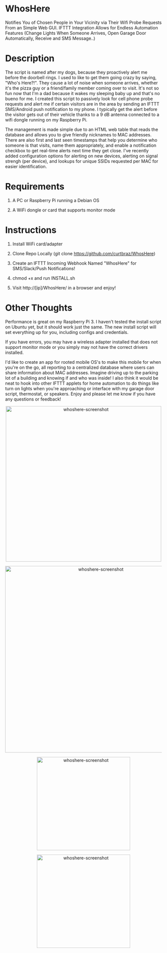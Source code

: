 # WhosHere
Notifies You of Chosen People in Your Vicinity via Their Wifi Probe Requests From an Simple Web GUI.  IFTTT Integration Allows for Endless Automation Features (Change Lights When Someone Arrives, Open Garage Door Automatically, Receive and SMS Message..)

# Description
The script is named after my dogs, because they proactively alert me before the doorbell rings.  I used to like to get them going crazy by saying, "Who's Here?!". They cause a lot of noise when someone arrives, whether it's the pizza guy or a friend/family member coming over to visit.  It's not so fun now that I'm a dad because it wakes my sleeping baby up and that's no bueno for me.  I created this script to passively look for cell phone probe requests and alert me if certain visitors are in the area by sending an IFTTT SMS/Android push notification to my phone.  I typically get the alert before the visitor gets out of their vehicle thanks to a 9 dB antenna connected to a wifi dongle running on my Raspberry Pi.

The management is made simple due to an HTML web table that reads the database and allows you to give friendly nicknames to MAC addresses.  There are also first and last seen timestamps that help you determine who someone is that visits, name them appropriately, and enable a notification checkbox to get real-time alerts next time they get close.  I've recently added configuration options for alerting on new devices, alerting on signal strengh (per device), and lookups for unique SSIDs requested per MAC for easier identification. 

# Requirements
1) A PC or Raspberry Pi running a Debian OS

2) A WiFi dongle or card that supports monitor mode


# Instructions
1) Install WiFi card/adapter

2) Clone Repo Locally (git clone https://github.com/curtbraz/WhosHere) 

3) Create an IFTTT Incoming Webhook Named "WhosHere" for SMS/Slack/Push Notifications!

4) chmod +x and run INSTALL.sh

5) Visit http://[ip]/WhosHere/ in a browser and enjoy!


# Other Thoughts
Performance is great on my Raspberry Pi 3.  I haven't tested the install script on Ubuntu yet, but it should work just the same.  The new install script will set everything up for you, including configs and credentials.

If you have errors, you may have a wireless adapter installed that does not support monitor mode or you simply may not have the correct drivers installed.  

I'd like to create an app for rooted mobile OS's to make this mobile for when you're on the go, all reporting to a centralized database where users can share information about MAC addresses.  Imagine driving up to the parking lot of a building and knowing if and who was inside!  I also think it would be neat to hook into other IFTTT applets for home automation to do things like turn on lights when you're approaching or interface with my garage door script, thermostat, or speakers.  Enjoy and please let me know if you have any questions or feedback!  


<p align="center"><img align="center" width="500" alt="whoshere-screenshot" src="https://cloud.githubusercontent.com/assets/17833760/14305192/e6076f6a-fb87-11e5-95c7-29b2404f10aa.jpg"></p>


<p align="center"><img align="center" width="600" alt="whoshere-screenshot" src="https://cloud.githubusercontent.com/assets/17833760/14305169/b0b43668-fb87-11e5-9231-a81e2d2828a6.png"></p>


<p align="center"><img align="center" width="300" alt="whoshere-screenshot" src="https://cloud.githubusercontent.com/assets/17833760/14305217/1fe3105e-fb88-11e5-920c-3fd7e1a5c001.png"></p>


<p align="center"><img align="center" width="300" alt="whoshere-screenshot" src="https://i.imgur.com/r6kQzKP.png"></p>
